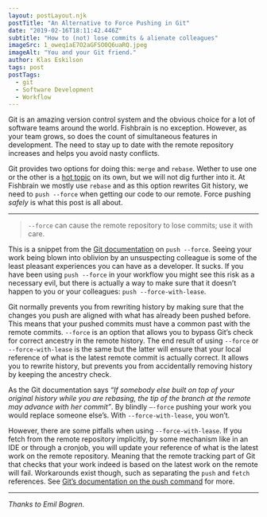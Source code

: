 ```yaml
---
layout: postLayout.njk
postTitle: "An Alternative to Force Pushing in Git"
date: "2019-02-16T18:11:42.446Z"
subtitle: "How to (not) lose commits & alienate colleagues"
imageSrc: 1_oweq1aE7O2aGFSO0Q6uaRQ.jpeg
imageAlt: "You and your Git friend."
author: Klas Eskilson
tags: post
postTags:
  - git
  - Software Development
  - Workflow
---
```


Git is an amazing version control system and the obvious choice for a lot of software teams around the world. Fishbrain is no exception. However, as your team grows, so does the count of simultaneous features in development. The need to stay up to date with the remote repository increases and helps you avoid nasty conflicts.

Git provides two options for doing this: `merge` and `rebase`. Wether to use one or the other is a [hot topic](https://www.atlassian.com/git/tutorials/merging-vs-rebasing) on its own, but we will not dig further into it. At Fishbrain we mostly use `rebase` and as this option rewrites Git history, we need to `push --force` when getting our code to our remote. Force pushing *safely* is what this post is all about.

---

> `--force` can cause the remote repository to lose commits; use it with care.

This is a snippet from the [Git documentation](https://git-scm.com/docs/git-push#git-push---force) on `push --force`. Seeing your work being blown into oblivion by an unsuspecting colleague is some of the least pleasant experiences you can have as a developer. It sucks. If you have been using `push --force` in your workflow you might see this risk as a necessary evil, but there is actually a way to make sure that it doesn’t happen to you or your colleagues: `push --force-with-lease`.

Git normally prevents you from rewriting history by making sure that the changes you push are aligned with what has already been pushed before. This means that your pushed commits must have a common past with the remote commits. `--force` is an option that allows you to bypass Git’s check for correct ancestry in the remote history. The end result of using `--force` or `--force-with-lease` is the same but the latter will ensure that your local reference of what is the latest remote commit is actually correct. It allows you to rewrite history, but prevents you from accidentally removing history by keeping the ancestry check.

As the Git documentation says *“If somebody else built on top of your original history while you are rebasing, the tip of the branch at the remote may advance with her commit”*. By blindly `—-force` pushing your work you would replace someone else’s. With `--force-with-lease`, you won’t.

However, there are some pitfalls when using `--force-with-lease`. If you fetch from the remote repository implicitly, by some mechanism like in an IDE or through a cronjob, you will update your reference of what is the latest work on the remote repository. Meaning that the remote tracking part of Git that checks that your work indeed is based on the latest work on the remote will fail. Workarounds exist though, such as separating the `push` and `fetch` references. See [Git’s documentation on the push command](https://git-scm.com/docs/git-push#git-push---force-with-leaseltrefnamegt) for more.

---

*Thanks to Emil Bogren.*
